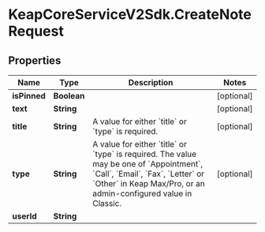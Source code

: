 # KeapCoreServiceV2Sdk.CreateNoteRequest

## Properties

Name | Type | Description | Notes
------------ | ------------- | ------------- | -------------
**isPinned** | **Boolean** |  | [optional] 
**text** | **String** |  | [optional] 
**title** | **String** | A value for either &#x60;title&#x60; or &#x60;type&#x60; is required. | [optional] 
**type** | **String** | A value for either &#x60;title&#x60; or &#x60;type&#x60; is required. The value may be one of &#x60;Appointment&#x60;, &#x60;Call&#x60;, &#x60;Email&#x60;, &#x60;Fax&#x60;, &#x60;Letter&#x60; or &#x60;Other&#x60; in Keap Max/Pro, or an admin-configured value in Classic. | [optional] 
**userId** | **String** |  | 


